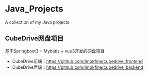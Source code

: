 # Java_Projects
A collection of my Java projects

## CubeDrive网盘项目
基于Springboot3 + Mybatis + vue3开发的网盘项目  
* CubeDrive前端：https://github.com/Imokfine/cubedrive_frontend  
* CubeDrive后端：https://github.com/Imokfine/cubedrive_backend  
